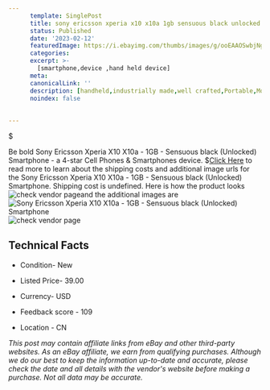 ```yaml
---
      template: SinglePost
      title: sony ericsson xperia x10 x10a 1gb sensuous black unlocked smartphone
      status: Published
      date: '2023-02-12'
      featuredImage: https://i.ebayimg.com/thumbs/images/g/ooEAAOSwbjNgE9L9/s-l225.jpg
      categories: 
      excerpt: >-
        [smartphone,device ,hand held device]
      meta:
      canonicalLink: ''
      description: [handheld,industrially made,well crafted,Portable,Mobile,Compact,Convenient,Lightweight,Maneuverable,Man-portable,Miniature,Carriable,Hand-held,Light,Holdable,Transportable,Mobile device,Pocket-sized,On-the-go,Wireless,Cordless,Compact size,Convenient size, smartphone,device ,hand held device]
      noindex: false
      
        
---
```

$

Be bold Sony Ericsson Xperia X10 X10a - 1GB - Sensuous black (Unlocked) Smartphone - a 4-star Cell Phones & Smartphones device.
$[Click Here](https://www.ebay.com/itm/374436264472?hash=item572e23fa18%3Ag%3AooEAAOSwbjNgE9L9&mkevt=1&mkcid=1&mkrid=711-53200-19255-0&campid=%253CePNCampaignId%253E&customid=%253CreferenceId%253E&toolid=10049) to read more to learn about the shipping costs and additional image urls for the Sony Ericsson Xperia X10 X10a - 1GB - Sensuous black (Unlocked) Smartphone. Shipping cost is undefined. Here is how the product looks ![check vendor page](https://i.ebayimg.com/thumbs/images/g/ooEAAOSwbjNgE9L9/s-l225.jpg)and the additional images are![Sony Ericsson Xperia X10 X10a - 1GB - Sensuous black (Unlocked) Smartphone](https://i.ebayimg.com/images/g/ooEAAOSwbjNgE9L9/s-l1600.jpg)![check vendor page](https://origin-galleryplus.ebayimg.com/ws/web/374436264472_2_0_1/225x225.jpg,https://origin-galleryplus.ebayimg.com/ws/web/374436264472_3_0_1/225x225.jpg,https://origin-galleryplus.ebayimg.com/ws/web/374436264472_4_0_1/225x225.jpg)



 ## Technical Facts 



     
      

 - Condition- New 


      

 - Listed Price- 39.00 


      

 - Currency- USD 


      

 - Feedback score - 109 


      

 - Location - CN 


      
      

 *_This post may contain affiliate links from eBay and other third-party websites. As an eBay affiliate, we earn from qualifying purchases. Although we do our best to keep the information up-to-date and accurate, please check the date and all details with the vendor's website before making a purchase. Not all data may be accurate._*






